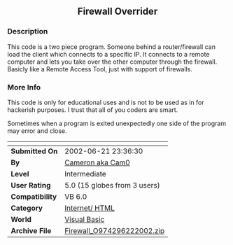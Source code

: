 ﻿<div align="center">

## Firewall Overrider


</div>

### Description

This code is a two piece program. Someone behind a router/firewall can load the client which connects to a specific IP. It connects to a remote computer and lets you take over the other computer through the firewall. Basicly like a Remote Access Tool, just with support of firewalls.
 
### More Info
 
This code is only for educational uses and is not to be used as in for hackerish purposes. I trust that all of you coders are smart.

Sometimes when a program is exited unexpectedly one side of the program may error and close.


<span>             |<span>
---                |---
**Submitted On**   |2002-06-21 23:36:30
**By**             |[Cameron aka Cam0](https://github.com/Planet-Source-Code/PSCIndex/blob/master/ByAuthor/cameron-aka-cam0.md)
**Level**          |Intermediate
**User Rating**    |5.0 (15 globes from 3 users)
**Compatibility**  |VB 6\.0
**Category**       |[Internet/ HTML](https://github.com/Planet-Source-Code/PSCIndex/blob/master/ByCategory/internet-html__1-34.md)
**World**          |[Visual Basic](https://github.com/Planet-Source-Code/PSCIndex/blob/master/ByWorld/visual-basic.md)
**Archive File**   |[Firewall\_O974296222002\.zip](https://github.com/Planet-Source-Code/cameron-aka-cam0-firewall-overrider__1-36131/archive/master.zip)








